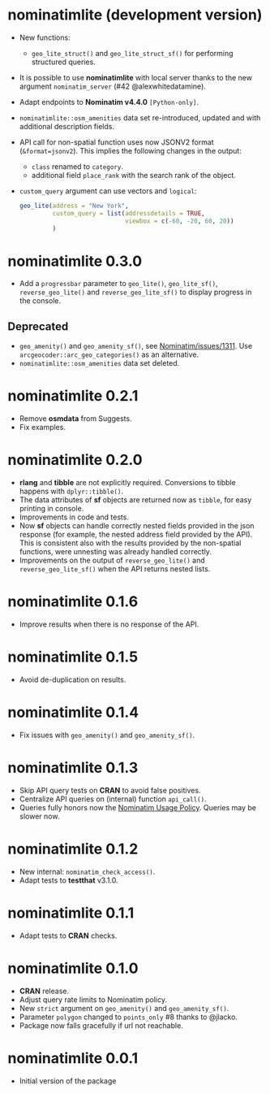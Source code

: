 # nominatimlite (development version)

-   New functions:

    -   `geo_lite_struct()` and `geo_lite_struct_sf()` for performing structured
        queries.

-   It is possible to use **nominatimlite** with local server thanks to the new
    argument `nominatim_server` (#42 \@alexwhitedatamine).

-   Adapt endpoints to **Nominatim v4.4.0** `[Python-only]`.

-   `nominatimlite::osm_amenities` data set re-introduced, updated and with
    additional description fields.

-   API call for non-spatial function uses now JSONV2 format (`&format=jsonv2`).
    This implies the following changes in the output:

    -   `class` renamed to `category`.
    -   additional field `place_rank` with the search rank of the object.

-   `custom_query` argument can use vectors and `logical`:

    ``` r
    geo_lite(address = "New York",
             custom_query = list(addressdetails = TRUE,
                                 viewbox = c(-60, -20, 60, 20))
             )
    ```

# nominatimlite 0.3.0

-   Add a `progressbar` parameter to `geo_lite()`, `geo_lite_sf()`,
    `reverse_geo_lite()` and `reverse_geo_lite_sf()` to display progress in the
    console.

## Deprecated

-   `geo_amenity()` and `geo_amenity_sf()`, see
    [Nominatim/issues/1311](https://github.com/osm-search/Nominatim/issues/1311).
    Use `arcgeocoder::arc_geo_categories()` as an alternative.
-   `nominatimlite::osm_amenities` data set deleted.

# nominatimlite 0.2.1

-   Remove **osmdata** from Suggests.
-   Fix examples.

# nominatimlite 0.2.0

-   **rlang** and **tibble** are not explicitly required. Conversions to tibble
    happens with `dplyr::tibble()`.
-   The data attributes of **sf** objects are returned now as `tibble`, for easy
    printing in console.
-   Improvements in code and tests.
-   Now **sf** objects can handle correctly nested fields provided in the json
    response (for example, the nested address field provided by the API). This
    is consistent also with the results provided by the non-spatial functions,
    were unnesting was already handled correctly.
-   Improvements on the output of `reverse_geo_lite()` and
    `reverse_geo_lite_sf()` when the API returns nested lists.

# nominatimlite 0.1.6

-   Improve results when there is no response of the API.

# nominatimlite 0.1.5

-   Avoid de-duplication on results.

# nominatimlite 0.1.4

-   Fix issues with `geo_amenity()` and `geo_amenity_sf()`.

# nominatimlite 0.1.3

-   Skip API query tests on **CRAN** to avoid false positives.
-   Centralize API queries on (internal) function `api_call()`.
-   Queries fully honors now the [Nominatim Usage
    Policy](https://operations.osmfoundation.org/policies/nominatim/). Queries
    may be slower now.

# nominatimlite 0.1.2

-   New internal: `nominatim_check_access()`.
-   Adapt tests to **testthat** v3.1.0.

# nominatimlite 0.1.1

-   Adapt tests to **CRAN** checks.

# nominatimlite 0.1.0

-   **CRAN** release.
-   Adjust query rate limits to Nominatim policy.
-   New `strict` argument on `geo_amenity()` and `geo_amenity_sf()`.
-   Parameter `polygon` changed to `points_only` #8 thanks to @jlacko.
-   Package now falls gracefully if url not reachable.

# nominatimlite 0.0.1

-   Initial version of the package
